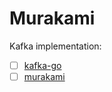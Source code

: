 # Murakami

Kafka implementation:

- [ ] [kafka-go](https://github.com/segmentio/kafka-go)
- [ ] [murakami](https://github.com/IBM/sarama)
